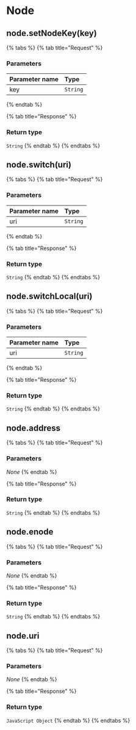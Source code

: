 # Node

## node.setNodeKey\(key\)

{% tabs %}
{% tab title="Request" %}
### **Parameters**

| Parameter name | Type |
| :--- | :--- |
| key | `String` |
{% endtab %}

{% tab title="Response" %}
### Return type

`String`
{% endtab %}
{% endtabs %}

## node.switch\(uri\)

{% tabs %}
{% tab title="Request" %}
### **Parameters**

| Parameter name | Type |
| :--- | :--- |
| uri | `String` |
{% endtab %}

{% tab title="Response" %}
### Return type

`String`
{% endtab %}
{% endtabs %}

## node.switchLocal\(uri\)

{% tabs %}
{% tab title="Request" %}
### **Parameters**

| Parameter name | Type |
| :--- | :--- |
| uri | `String` |
{% endtab %}

{% tab title="Response" %}
### Return type

`String`
{% endtab %}
{% endtabs %}

## node.address

{% tabs %}
{% tab title="Request" %}
### **Parameters**

_None_
{% endtab %}

{% tab title="Response" %}
### Return type

`String`
{% endtab %}
{% endtabs %}

## node.enode

{% tabs %}
{% tab title="Request" %}
### **Parameters**

_None_
{% endtab %}

{% tab title="Response" %}
### Return type

`String`
{% endtab %}
{% endtabs %}

## node.uri

{% tabs %}
{% tab title="Request" %}
### **Parameters**

_None_
{% endtab %}

{% tab title="Response" %}
### Return type

`JavaScript Object`
{% endtab %}
{% endtabs %}

